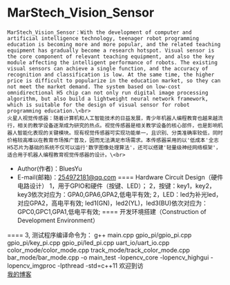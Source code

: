 MarStech_Vision_Sensor
====
    MarStech_Vision_Sensor：With the development of computer and artificial intelligence technology, teenager robot programming education is becoming more and more popular, and the related teaching equipment has gradually become a research hotspot. Visual sensor is the core component of relevant teaching equipment, and also the key module affecting the intelligent performance of robots. The existing visual sensors can achieve a single function, and the accuracy of recognition and classification is low. At the same time, the higher price is difficult to popularize in the education market, so they can not meet the market demand. The system based on low-cost omnidirectional H5 chip can not only run digital image processing algorithm, but also build a lightweight neural network framework, which is suitable for the design of visual sensor for robot programming education.\<br>
    火星人视觉传感器：随着计算机和人工智能技术的日益发展，青少年机器人编程教育也越来越流行，相关的教学设备逐渐成为研究的热点。视觉传感器是相关教学设备的核心部件，也是影响机器人智能化表现的关键模块。现有视觉传感器可实现功能单一，且识别、分类准确率较低，同时价格较高难以在教育市场推广普及，因而无法满足市场需求。本传感器采用的以'低成本'全志H5芯片为基础的系统不仅可以运行'数字图像处理算法'，还可以搭建'轻量级神经网络框架'，适合用于机器人编程教育视觉传感器的设计。\<br> 

* Author(作者)：BluesYu
* E-mail(邮箱)：254972181@qq.com
====
Hardware Circuit Design（硬件电路设计）
1，用于GPIO和硬件（按键、LED）；
2，按键：key1，key2，key3依次对应为：GPA0,GPA6,GPA2,低电平有效;
2，LED：led为补光led，对应GPA2，高电平有效;
       led1(GN)，led2(YL)，led3(BU)依次对应为：GPC0,GPC1,GPA1,低电平有效;
====
开发环境搭建（Construction of Development Environment）




====
3, 测试程序编译命令为：
g++ main.cpp gpio_pi/gpio_pi.cpp gpio_pi/key_pi.cpp gpio_pi/led_pi.cpp  uart_io/uart_io.cpp  color_mode/color_mode.cpp track_mode/track_color_mode.cpp bar_mode/bar_mode.cpp -o main_test -lopencv_core -lopencv_highgui -lopencv_imgproc -lpthread -std=c++11
    欢迎到访  
[我的博客](http://blog.csdn.net/guodongxiaren)
